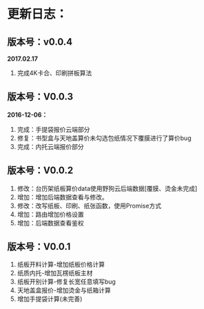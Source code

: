 # 更新日志：


## 版本号：v0.0.4
**2017.02.17**

1. 完成4K卡合、印刷拼板算法 

## 版本号：V0.0.3
**2016-12-06：**

1. 完成：手提袋报价云端部分
2. 修复：书型盒与天地盖算价未勾选包纸情况下覆膜进行了算价bug
3. 完成：内托云端报价部分

## 版本号：V0.0.2
1. 修改：台历架纸板算价data使用野狗云后端数据[覆膜、烫金未完成]
2. 增加：增加后端数据查看与修改。
3. 修改：改写纸板、印刷、纸张函数，使用Promise方式
4. 增加：路由增加价格设置
5. 增加：后端数据查看鉴权

## 版本号：V0.0.1
1. 纸板开料计算-增加纸板价格计算
2. 纸质内托-增加瓦楞纸板主材
3. 纸板开别计算-修复长宽任意填写bug
4. 天地盖盒报价-增加烫金与纸箱计算
5. 增加手提袋计算(未完善)


